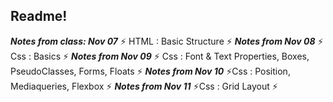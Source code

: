 
##  Readme!
***Notes from class: Nov 07*** ⚡ HTML : Basic Structure ⚡
***Notes from Nov 08*** ⚡ Css : Basics ⚡
***Notes from Nov 09*** ⚡ Css : Font & Text Properties, Boxes, PseudoClasses, Forms, Floats ⚡
***Notes from Nov 10*** ⚡Css : Position, Mediaqueries, Flexbox ⚡
***Notes from Nov 11*** ⚡Css : Grid Layout ⚡

